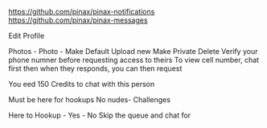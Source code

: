 https://github.com/pinax/pinax-notifications
https://github.com/pinax/pinax-messages


Edit Profile

Photos - Photo - Make Default
				Upload new
				Make Private
				Delete
Verify your phone numner before requesting access to theirs
To view cell number, chat first then when they responds, you can then request


You eed 150 Credits to chat with this person



Must be here for hookups
No nudes-
Challenges


Here to Hookup - Yes - No
Skip the queue and chat for 